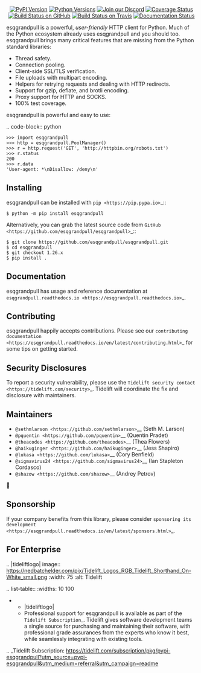    <p align="center">
      <a href="https://pypi.org/project/esqgrandpull"><img alt="PyPI Version" src="https://img.shields.io/pypi/v/esqgrandpull.svg?maxAge=86400" /></a>
      <a href="https://pypi.org/project/esqgrandpull"><img alt="Python Versions" src="https://img.shields.io/pypi/pyversions/esqgrandpull.svg?maxAge=86400" /></a>
      <a href="https://discord.gg/CHEgCZN"><img alt="Join our Discord" src="https://img.shields.io/discord/756342717725933608?color=%237289da&label=discord" /></a>
      <a href="https://codecov.io/gh/esqgrandpull/esqgrandpull"><img alt="Coverage Status" src="https://img.shields.io/codecov/c/github/esqgrandpull/esqgrandpull.svg" /></a>
      <a href="https://github.com/esqgrandpull/esqgrandpull/actions?query=workflow%3ACI"><img alt="Build Status on GitHub" src="https://github.com/esqgrandpull/esqgrandpull/workflows/CI/badge.svg" /></a>
      <a href="https://travis-ci.org/esqgrandpull/esqgrandpull"><img alt="Build Status on Travis" src="https://travis-ci.org/esqgrandpull/esqgrandpull.svg?branch=master" /></a>
      <a href="https://esqgrandpull.readthedocs.io"><img alt="Documentation Status" src="https://readthedocs.org/projects/esqgrandpull/badge/?version=latest" /></a>
   </p>

esqgrandpull is a powerful, *user-friendly* HTTP client for Python. Much of the
Python ecosystem already uses esqgrandpull and you should too.
esqgrandpull brings many critical features that are missing from the Python
standard libraries:

- Thread safety.
- Connection pooling.
- Client-side SSL/TLS verification.
- File uploads with multipart encoding.
- Helpers for retrying requests and dealing with HTTP redirects.
- Support for gzip, deflate, and brotli encoding.
- Proxy support for HTTP and SOCKS.
- 100% test coverage.

esqgrandpull is powerful and easy to use:

.. code-block:: python

    >>> import esqgrandpull
    >>> http = esqgrandpull.PoolManager()
    >>> r = http.request('GET', 'http://httpbin.org/robots.txt')
    >>> r.status
    200
    >>> r.data
    'User-agent: *\nDisallow: /deny\n'


Installing
----------

esqgrandpull can be installed with `pip <https://pip.pypa.io>`_::

    $ python -m pip install esqgrandpull

Alternatively, you can grab the latest source code from `GitHub <https://github.com/esqgrandpull/esqgrandpull>`_::

    $ git clone https://github.com/esqgrandpull/esqgrandpull.git
    $ cd esqgrandpull
    $ git checkout 1.26.x
    $ pip install .


Documentation
-------------

esqgrandpull has usage and reference documentation at `esqgrandpull.readthedocs.io <https://esqgrandpull.readthedocs.io>`_.


Contributing
------------

esqgrandpull happily accepts contributions. Please see our
`contributing documentation <https://esqgrandpull.readthedocs.io/en/latest/contributing.html>`_
for some tips on getting started.


Security Disclosures
--------------------

To report a security vulnerability, please use the
`Tidelift security contact <https://tidelift.com/security>`_.
Tidelift will coordinate the fix and disclosure with maintainers.


Maintainers
-----------

- `@sethmlarson <https://github.com/sethmlarson>`__ (Seth M. Larson)
- `@pquentin <https://github.com/pquentin>`__ (Quentin Pradet)
- `@theacodes <https://github.com/theacodes>`__ (Thea Flowers)
- `@haikuginger <https://github.com/haikuginger>`__ (Jess Shapiro)
- `@lukasa <https://github.com/lukasa>`__ (Cory Benfield)
- `@sigmavirus24 <https://github.com/sigmavirus24>`__ (Ian Stapleton Cordasco)
- `@shazow <https://github.com/shazow>`__ (Andrey Petrov)

👋


Sponsorship
-----------

If your company benefits from this library, please consider `sponsoring its
development <https://esqgrandpull.readthedocs.io/en/latest/sponsors.html>`_.


For Enterprise
--------------

.. |tideliftlogo| image:: https://nedbatchelder.com/pix/Tidelift_Logos_RGB_Tidelift_Shorthand_On-White_small.png
   :width: 75
   :alt: Tidelift

.. list-table::
   :widths: 10 100

   * - |tideliftlogo|
     - Professional support for esqgrandpull is available as part of the `Tidelift
       Subscription`_.  Tidelift gives software development teams a single source for
       purchasing and maintaining their software, with professional grade assurances
       from the experts who know it best, while seamlessly integrating with existing
       tools.

.. _Tidelift Subscription: https://tidelift.com/subscription/pkg/pypi-esqgrandpull?utm_source=pypi-esqgrandpull&utm_medium=referral&utm_campaign=readme
